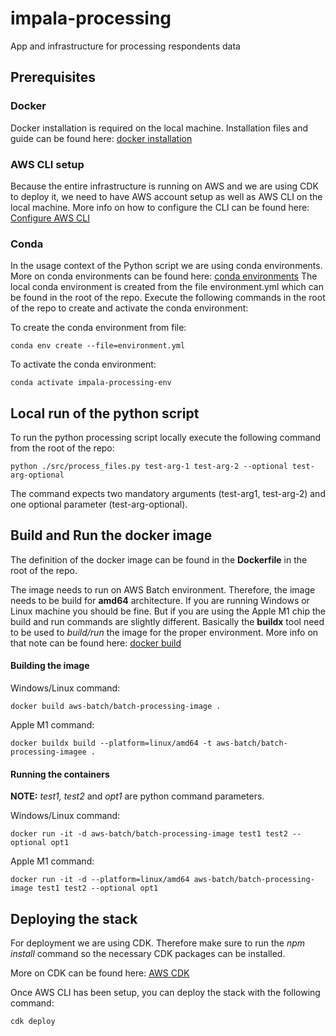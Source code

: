 #  impala-processing

  

App and infrastructure for processing respondents data

  

##  Prerequisites

### Docker
Docker installation is required on the local machine.
Installation files and guide can be found here: [docker installation](https://docs.docker.com/get-docker/)

### AWS CLI setup
Because the entire infrastructure is running on AWS and we are using CDK to deploy it, we need to have AWS account setup as well as AWS CLI on the local machine.
More info on how to configure the CLI can be found here: [Configure AWS CLI](https://docs.aws.amazon.com/cli/latest/userguide/cli-chap-configure.html)
  
### Conda
In the usage context of the Python script we are using conda environments. More on conda environments can be found here: [conda environments](https://docs.conda.io/projects/conda/en/latest/user-guide/concepts/environments.html#)
The local conda environment is created from the file environment.yml which can be found in the root of the repo.
Execute the following commands in the root of the repo to create and activate the conda environment:

To create the conda environment from file:

    conda env create --file=environment.yml

To activate the conda environment:

    conda activate impala-processing-env

## Local run of the python script
To run the python processing script locally execute the following command from the root of the repo:

    python ./src/process_files.py test-arg-1 test-arg-2 --optional test-arg-optional

The command expects two mandatory arguments (test-arg1, test-arg-2) and one optional parameter (test-arg-optional).

## Build and Run the docker image
The definition of the docker image can be found in the **Dockerfile** in the root of the repo.

The image needs to run on AWS Batch environment. Therefore, the image needs to be build for **amd64** architecture. If you are running Windows or Linux machine you should be fine. But if you are using the Apple M1 chip the build and run commands are slightly different. Basically the **buildx** tool need to be used to *build/run* the image for the proper environment. 
More info on that note can be found here: [docker build](https://docs.docker.com/build/)

#### Building the image
Windows/Linux command:

    docker build aws-batch/batch-processing-image .

Apple M1 command:

    docker buildx build --platform=linux/amd64 -t aws-batch/batch-processing-imagee .

#### Running the containers
**NOTE:** *test1, test2* and *opt1* are python command parameters.

Windows/Linux command:

    docker run -it -d aws-batch/batch-processing-image test1 test2 --optional opt1

Apple M1 command:

    docker run -it -d --platform=linux/amd64 aws-batch/batch-processing-image test1 test2 --optional opt1

## Deploying the stack
For deployment we are using CDK. Therefore make sure to run the *npm install* command so the necessary CDK packages can be installed. 

More on CDK can be found here: [AWS CDK](https://aws.amazon.com/cdk/)

Once AWS CLI has been setup, you can deploy the stack with the following command:

    cdk deploy
